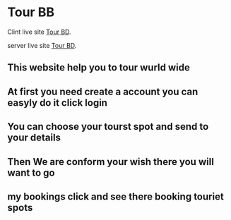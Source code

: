 
# Tour BB


Clint live site  [Tour BD](https://tour-bd-eb5b9.web.app).

server live site  [Tour BD](https://intense-fortress-98735.herokuapp.com).


## This website help you to tour wurld wide
 
## At first you need create a account you can easyly do it click login 

## You can choose your tourst spot and send to your details 

## Then We are conform your wish there you will want to go

##  my bookings click and see there booking touriet spots
